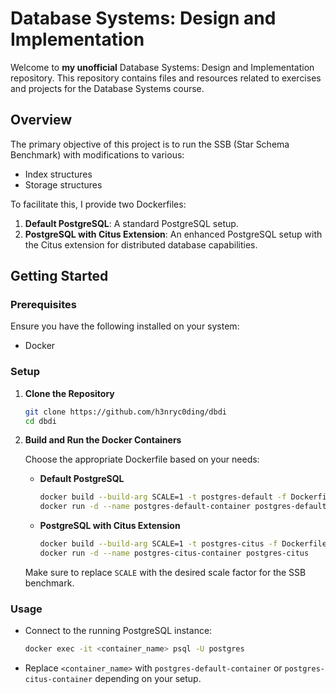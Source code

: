 # Database Systems: Design and Implementation

Welcome to **my unofficial** Database Systems: Design and Implementation repository. This repository contains files and resources related to exercises and projects for the Database Systems course.

## Overview

The primary objective of this project is to run the SSB (Star Schema Benchmark) with modifications to various:

- Index structures
- Storage structures

To facilitate this, I provide two Dockerfiles:

1. **Default PostgreSQL**: A standard PostgreSQL setup.
2. **PostgreSQL with Citus Extension**: An enhanced PostgreSQL setup with the Citus extension for distributed database capabilities.

## Getting Started

### Prerequisites

Ensure you have the following installed on your system:

- Docker

### Setup

1. **Clone the Repository**

   ```bash
   git clone https://github.com/h3nryc0ding/dbdi
   cd dbdi
   ```

2. **Build and Run the Docker Containers**

   Choose the appropriate Dockerfile based on your needs:

   - **Default PostgreSQL**

     ```bash
     docker build --build-arg SCALE=1 -t postgres-default -f Dockerfile.postgres .
     docker run -d --name postgres-default-container postgres-default
     ```

   - **PostgreSQL with Citus Extension**

     ```bash
     docker build --build-arg SCALE=1 -t postgres-citus -f Dockerfile.citus .
     docker run -d --name postgres-citus-container postgres-citus
     ```

    Make sure to replace `SCALE` with the desired scale factor for the SSB benchmark.

### Usage

- Connect to the running PostgreSQL instance:

  ```bash
  docker exec -it <container_name> psql -U postgres
  ```

- Replace `<container_name>` with `postgres-default-container` or `postgres-citus-container` depending on your setup.
